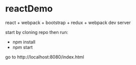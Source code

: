 # reactDemo
react + webpack + bootstrap + redux + webpack dev server

start by cloning repo then run:

-  npm install
-  npm start

go to http://localhost:8080/index.html
